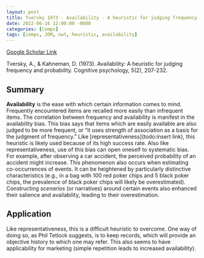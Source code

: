 ```yaml
---
layout: post
title: Tversky 1973 - Availability - A heuristic for judging frequency and probability
date: 2022-06-16 12:00:00 -0600
categories: [Comps]
tags: [comps, JDM, nwt, heuristic, availability]
---
```


[Google Scholar Link](https://scholar.google.com/scholar?hl=en&as_sdt=0%2C45&q=Availability%3A+A+heuristic+for+judging+frequency+and+probability&btnG=)

Tversky, A., & Kahneman, D. (1973). Availability: A heuristic for judging frequency and probability. Cognitive psychology, 5(2), 207-232.

## Summary
**Availability** is the ease with which certain information comes to mind.  Frequently encountered items are recalled more easily than infrequent items.  The correlation between frequency and availability is manifest in the availability bias.  This bias says that items which are easily available are also judged to be more frequent, or “it uses strength of association as a basis for the judgment of frequency.”  Like [representativeness](todo:insert link), this heuristic is likely used because of its high success rate.  Also like representativeness, use of this bias can open oneself to systematic bias.  For example, after observing a car accident, the perceived probability of an accident might increase.  This phenomenon also occurs when estimating co-occurrences of events.  It can be heightened by particularly distinctive characteristics (e.g., in a bag with 100 red poker chips and 5 black poker chips, the prevalence of black poker chips will likely be overestimated).  Constructing _scenarios_ (or narratives) around certain events also enhanced their salience and availability, leading to their overestimation.

## Application
Like representativeness, this is a difficult heuristic to overcome.  One way of doing so, as Phil Tetlock suggests, is to keep records, which will provide an objective history to which one may refer.  This also seems to have applicability for marketing (simple repetition leads to increased availability).